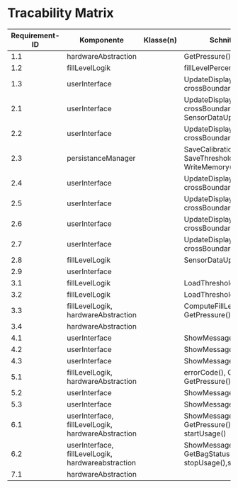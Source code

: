 # Tracability Matrix

| Requirement-ID | Komponente                         | Klasse(n)                                          | Schnittstelle(n)                                            | Testfall    
|----------------|------------------------------------|----------------------------------------------------|-------------------------------------------------------------|----------------
| 1.1            | hardwareAbstraction                |                                                    | GetPressure()
| 1.2            | fillLevelLogik                     |                                                    | fillLevelPercent()
| 1.3            | userInterface                      |                                                    | UpdateDisplay(fillLevelPercent, crossBoundary, errorCode)
| 2.1            | userInterface                      |                                                    | UpdateDisplay(fillLevelPercent, crossBoundary, errorCode), SensorDataUpdated()
| 2.2            | userInterface                      |                                                    | UpdateDisplay(fillLevelPercent, crossBoundary, errorCode)
| 2.3            | persistanceManager                 |                                                    | SaveCalibrationData(data), SaveThresholds(data), WriteMemory(address, value)
| 2.4            | userInterface                      |                                                    | UpdateDisplay(fillLevelPercent, crossBoundary, errorCode)
| 2.5            | userInterface                      |                                                    | UpdateDisplay(fillLevelPercent, crossBoundary, errorCode)
| 2.6            | userInterface                      |                                                    | UpdateDisplay(fillLevelPercent, crossBoundary, errorCode)
| 2.7            | userInterface                      |                                                    | UpdateDisplay(fillLevelPercent, crossBoundary, errorCode)
| 2.8            | fillLevelLogik                     |                                                    | SensorDataUpdated()
| 2.9            | userInterface                      |                                                    | 
| 3.1            | fillLevelLogik                     |                                                    | LoadThresholds()
| 3.2            | fillLevelLogik                     |                                                    | LoadThresholds()
| 3.3            | fillLevelLogik, hardwareAbstraction|                                                    | ComputeFillLevel(pressure), GetPressure()
| 3.4            | hardwareAbstraction                |                                                    | 
| 4.1            | userInterface                      |                                                    | ShowMessage(text, type)
| 4.2            | userInterface                      |                                                    | ShowMessage(text, type)
| 4.3            | userInterface                      |                                                    | ShowMessage(text, type)
| 5.1            | fillLevelLogik, hardwareAbstraction|                                                    | errorCode(), GetBagStatus(), GetPressure()
| 5.2            | userInterface                      |                                                    | ShowMessage(text, type)
| 5.3            | userInterface                      |                                                    | ShowMessage(text, type)
| 6.1            | userInterface, fillLevelLogik, hardwareAbstraction     |                                | ShowMessage(text, type), GetPressure(), stopUsage(), startUsage()
| 6.2            | userInterface, fillLevelLogik, hardwareabstraction     |                                | ShowMessage(text, type), GetBagStatus(), stopUsage(),startUsage()
| 7.1            | hardwareAbstraction                |                                                    | 
